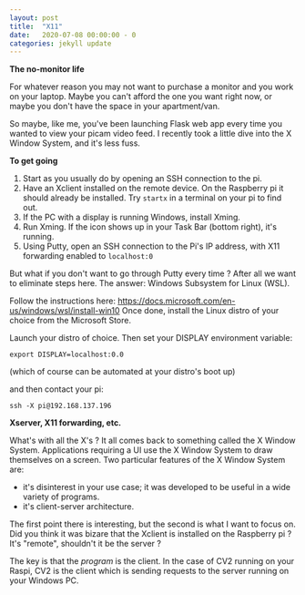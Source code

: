 ```yaml
---
layout: post
title:  "X11"
date:   2020-07-08 00:00:00 - 0
categories: jekyll update
---
```

**The no-monitor life**

For whatever reason you may not want to purchase a monitor and you work on your laptop. Maybe you can't afford the one you want right now, or maybe you don't have the space in your apartment/van. 

So maybe, like me, you've been launching Flask web app every time you wanted to view your picam video feed. I recently took a little dive into the X Window System, and it's less fuss. 

**To get going**

1. Start as you usually do by opening an SSH connection to the pi. 
2. Have an Xclient installed on the remote device. On the Raspberry pi it should already be installed. Try `startx` in a terminal on your pi to find out.
2. If the PC with a display is running Windows, install Xming. 
3. Run Xming. If the icon shows up in your Task Bar (bottom right), it's running.  
3. Using Putty, open an SSH connection to the Pi's IP address, with X11 forwarding enabled to `localhost:0`

But what if you don't want to go through Putty every time ? After all we want to eliminate steps here.
The answer: Windows Subsystem for Linux (WSL). 

Follow the instructions here: https://docs.microsoft.com/en-us/windows/wsl/install-win10
Once done, install the Linux distro of your choice from the Microsoft Store. 

Launch your distro of choice. Then set your DISPLAY environment variable:

`export DISPLAY=localhost:0.0`

(which of course can be automated at your distro's boot up) 

and then contact your pi:

`ssh -X pi@192.168.137.196`

**Xserver, X11 forwarding, etc.**

What's with all the X's ? It all comes back to something called the X Window System.
Applications requiring a UI use the X Window System to draw themselves on a screen. Two particular features of the X Window System are: 

- it's disinterest in your use case; it was developed to be useful in a wide variety of programs.
- it's client-server architecture.

The first point there is interesting, but the second is what I want to focus on. Did you think it was bizare that the Xclient is installed on the Raspberry pi ? 
It's "remote", shouldn't it be the server ?

The key is that the *program* is the client. In the case of CV2 running on your Raspi, CV2 is the client which is sending requests to the server running on your Windows PC.
